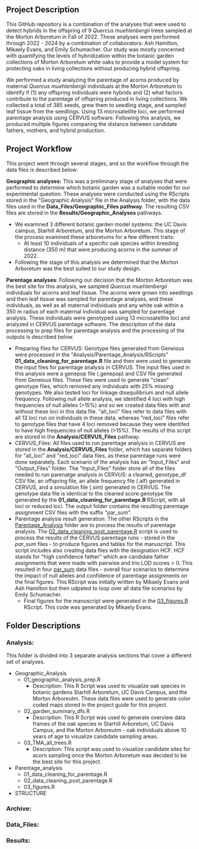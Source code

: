 ## Project Description
This GitHub repository is a combination of the analyses that were used to detect hybrids in the offspring of 9 _Quercus muehlenbergii_ trees sampled at the Morton Arboretum in Fall of 2022. These analyses were performed through 2022 - 2024 by a combination of collaborators: Ash Hamilton, Mikaely Evans, and Emily Schumacher. Our study was mostly concerned with quantifying the levels of hybridization within the botanic garden collections of Morton Arboretum white oaks to provide a model system for protecting oaks in living collections without producing hybrid offspring. 

We performed a study analyzing the parentage of acorns produced by maternal <i>Quercus muehlenbergii</i> individuals at the Morton Arboretum to identify if (1) any offspring individuals were hybrids and (2) what factors contribute to the parentage of offspring produced in living collections. We collected a total of 385 seeds, grew them to seedling stage, and sampled leaf tissue from the seedlings. Using 13 microsatellite loci, we performed parentage analysis using CERVUS software. Following this analysis, we produced multiple figures comparing the distance between candidate fathers, mothers, and hybrid production. 

## Project Workflow 
This project went through several stages, and so the workflow through the data files is described below: 

<b>Geographic analyses:</b> This was a preliminary stage of analyses that were performed to determine which botanic garden was a suitable model for our experimental question. These analyses were conducted using the RScripts stored in the "Geographic Analysis" file in the Analysis folder, with the data files used in the <b>Data_Files/Geographic_Files pathway</b>. The resulting CSV files are stored in the <b>Results/Geographic_Analyses</b> pathways.
- We examined 3 different botanic garden model systems: the UC Davis campus, Starhill Arboretum, and the Morton Arboretum. This stage of the process examined these arboretums for a few different traits:
    - At least 10 individuals of a specific oak species within breeding distance (350 m) that were producing acorns in the summer of 2022.
- Following the stage of this analysis we determined that the Morton Arboretum was the best suited to our study design.

<b>Parentage analyses</b>: Following our decision that the Morton Arboretum was the best site for this analysis, we sampled _Quercus muehlenbergii_ individuals for acorns and leaf tissue. The acorns were grown into seedlings and then leaf tissue was sampled for parentage analyses, and these individuals, as well as all maternal individuals and any white oak within a 350 m radius of each maternal individual was sampled for parentage analysis. These individuals were genotyped using 13 microsatellite loci and analyzed in CERVUS parentage software. The description of the data processing to prep files for parentage analysis and the processing of the outputs is described below. 
- Preparing files for CERVUS: Genotype files generated from Geneious were processed in the "Analysis/Parentage_Analysis/RScripts"  <b>01_data_cleaning_for_parentage.R</b> file and then were used to generate the input files for parentage analysis in CERVUS. The input files used in this analysis were a genepop file (.genepop) and CSV file generated from Geneious files. These files were used to generate "clean" genotype files, which removed any individuals with 25% missing genotypes. We also tested loci for linkage disequilibrium and null allele frequency. Following null allele analysis, we identified 4 loci with high frequencies of null alleles (>15%) and so we created data files with and without these loci in this data file. "all_loci" files refer to data files with all 13 loci run on individuals in these data, whereas "red_loci" files refer to genotype files that have 4 loci removed because they were identifed to have high frequencies of null alleles (>15%). The results of this script are stored in the <b>Analysis/CERVUS_Files</b> pathway.  
- CERVUS_Files: All files used to run parentage analysis in CERVUS are stored in the <b>Analysis/CERVUS_Files</b> folder, which has separate folders for "all_loci" and "red_loci" data files, as these parentage runs were done separately. Each scenario of the analysis has an "Input_Files" and "Output_Files" folder. The "Input_Files" folder store all of the files needed to run parenatge analysis in CERVUS: a cleaned, genotype_df CSV file, an offspring file, an allele frequency file (.alf) generated in CERVUS, and a simulation file (.sim) generated in CERVUS. The genotype data file is identical to the cleaned score genotype file generated by the <b>01_data_cleaning_for_parentage.R</b> RScript, with all loci or reduced loci. The output folder contains the resulting parentage assignment CSV files with the suffix "par_sum". 
- Parentage analysis result generation: The other RScripts in the <u>Parentage_Analysis</u> folder are to process the results of parentage analysis. The <u>02_data_cleaning_post_parentage.R</u> script is used to process the results of the CERVUS parentage runs - stored in the <i>par_sum</i> files - to produce figures and tables for the manuscript. This script includes also creating data files with the designation HCF. HCF stands for "high confidence father" which are candidate father assignments that were made with pairwise and trio LOD scores > 0. This resulted in four <u>par_sum</u> data files - overall four scenarios to determine the impact of null alleles and confidence of parentage assignments on the final figures. This RScript was initially written by Mikaely Evans and Ash Hamilton but then udpated to loop over all data file scenarios by Emily Schumacher.
    - Final figures for the manuscript were generated in the <u>03_figures.R</u> RScript. This code was generated by Mikaely Evans.  
  
## Folder Descriptions

### Analysis:
This folder is divided into 3 separate analysis sections that cover a different set of analyses. 
- Geographic_Analysis
    - 01_geographic_analysis_prep.R
        - Description: This R Script was used to visualize oak species in botanic gardens Starhill Arboretum, UC Davis Campus, and the Morton Arboreutm. These data files were used to generate color coded maps stored in the project guide for this project. 
    - 02_garden_summary_dfs.R
        - Description: This R Script was used to generate overview data frames of the oak species in Starhill Arboretum, UC Davis Campus, and the Morton Arboreutm - oak individuals above 10 years of age to visualize candidate sampling areas.    
    - 03_TMA_all_trees.R
        - Description: This script was used to visualize candidate sites for acorn sampling once the Morton Arboretum was decided to be the best site for this project.
- Parentage_analysis
    - 01_data_cleaning_for_parentage.R
    - 02_data_cleaning_post_parentage.R
    - 03_figures.R
- STRUCTURE
    
  
### Archive:

### Data_Files:

### Results:
